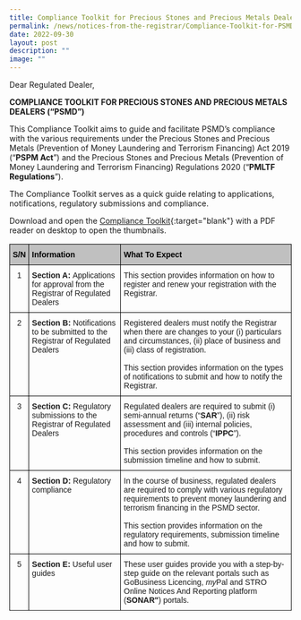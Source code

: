 ```yaml
---
title: Compliance Toolkit for Precious Stones and Precious Metals Dealers
permalink: /news/notices-from-the-registrar/Compliance-Toolkit-for-PSMD/
date: 2022-09-30
layout: post
description: ""
image: ""
---
```

Dear Regulated Dealer,

**COMPLIANCE TOOLKIT FOR PRECIOUS STONES AND PRECIOUS METALS DEALERS (“PSMD”)**

This Compliance Toolkit aims to guide and facilitate PSMD’s compliance with the various requirements under the Precious Stones and Precious Metals (Prevention of Money Laundering and Terrorism Financing) Act 2019 (“**PSPM Act**”) and the Precious Stones and Precious Metals (Prevention of Money Laundering and Terrorism Financing) Regulations 2020 (“**PMLTF Regulations**”).

The Compliance Toolkit serves as a quick guide relating to applications, notifications, regulatory submissions and compliance.

Download and open the [Compliance Toolkit](/images/Compliance%20Toolkit%20for%20PSMD_20220908.pdf){:target="blank"} with a PDF reader on desktop to open the thumbnails.


  <style type="text/css">
.tg  {border-collapse:collapse;border-spacing:0;}
.tg tr td{border-color:black;border-style:solid;border-width:1px;font-family:Arial, sans-serif;font-size:14px;
  overflow:hidden;padding:10px 5px;word-break:normal;}
.tg tr th{border-color:black;border-style:solid;border-width:1px;font-family:Arial, sans-serif;font-size:14px;overflow:hidden;padding:10px 5px;word-break:normal;}
.tg .tg-4sek{background-color:#c0c0c0;border-color:#000000;color:#000000;text-align:left;vertical-align:top}
.tg .tg-ao2g{border-color:#000000;text-align:center;vertical-align:top}
.tg .tg-de2y{border-color:#000000;text-align:left;vertical-align:top}
</style>

  <table class="tg">
<tbody><tr>
    <th class="tg-4sek"><span style="font-weight:bold">S/N</span></th>
    <th class="tg-4sek"><span style="font-weight:bold">Information</span></th>
    <th class="tg-4sek"><span style="font-weight:bold">What To Expect</span></th>
  </tr>

</tbody><tbody>
  <tr>
    <td class="tg-ao2g">1</td>
    <td class="tg-de2y"><span style="font-weight:bold">Section A: </span>Applications for approval from the Registrar of Regulated Dealers</td>
    <td class="tg-de2y">This section provides information on how to register and renew your registration with the Registrar.</td>
  </tr>
  <tr>
    <td class="tg-ao2g">2</td>
    <td class="tg-de2y"><span style="font-weight:bold">Section B:</span> Notifications to be submitted to the Registrar of Regulated Dealers</td>
    <td class="tg-de2y">Registered dealers must notify the Registrar when there are changes to your (i) particulars and circumstances, (ii) place of business and (iii) class of registration.<br><br>This section provides information on the types of notifications to submit and how to notify the Registrar.</td>
  </tr>
  <tr>
    <td class="tg-ao2g">3</td>
    <td class="tg-de2y"><span style="font-weight:bold">Section C: </span>Regulatory submissions to the Registrar of Regulated Dealers</td>
    <td class="tg-de2y">Regulated dealers are required to submit (i) semi-annual returns (“<span style="font-weight:bold">SAR</span>”), (ii) risk assessment and (iii) internal policies, procedures and controls (“<span style="font-weight:bold">IPPC</span>”).<br><br>This section provides information on the submission timeline and how to submit.</td>
  </tr>
  <tr>
    <td class="tg-ao2g">4</td>
    <td class="tg-de2y"><span style="font-weight:bold">Section D:</span> Regulatory compliance</td>
    <td class="tg-de2y">In the course of business, regulated dealers are required to comply with various regulatory requirements to prevent money laundering and terrorism financing in the PSMD sector.<br><br>This section provides information on the regulatory requirements, submission timeline and how to submit.</td>
  </tr>
  <tr>
    <td class="tg-ao2g">5</td>
    <td class="tg-de2y"><span style="font-weight:bold">Section E:</span> Useful user guides</td>
    <td class="tg-de2y">These user guides provide you with a step-by-step guide on the relevant portals such as GoBusiness Licencing, <span style="font-style:italic">my</span>Pal and STRO Online Notices And Reporting platform (<span style="font-weight:bold">SONAR"</span>) portals.</td>
  </tr>
	<tr></tr></tbody></table>